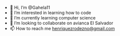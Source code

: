 - 👋 Hi, I’m @Gahela11
- 👀 I’m interested in learning how to code
- 🌱 I’m currently learning computer science
- 💞️ I’m looking to collaborate on avianca El Salvador
- 📫 How to reach me henriquezrodezno@gmail.com

<!---
Gahela11/Gahela11 is a ✨ special ✨ repository because its `README.md` (this file) appears on your GitHub profile.
You can click the Preview link to take a look at your changes.
--->
